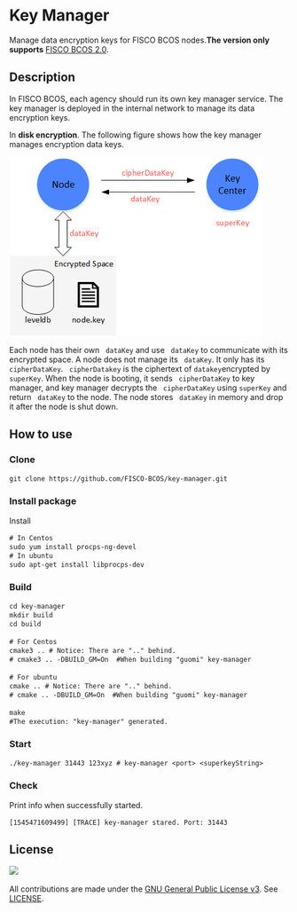 # Key Manager

Manage data encryption keys for FISCO BCOS nodes.**The version only supports** [FISCO BCOS 2.0](https://fisco-bcos-documentation.readthedocs.io/zh_CN/release-2.0/docs/introduction.html).

## Description

In FISCO BCOS, each agency should run its own key manager service. The key manager is deployed in the internal network to manage its data encryption keys.

In **disk encryption**. The following figure shows how the key manager manages encryption data keys. 

![](docs/imgs/framework.png)

Each node has their own ``` dataKey``` and use ``` dataKey``` to communicate with its encrypted space. A node does not manage its ``` dataKey```. It only has its ``` cipherDataKey```. ``` cipherDatakey``` is the ciphertext of ``` datakey ```encrypted by ``` superKey```.  When the node is booting, it sends ``` cipherDataKey``` to key manager, and key manager decrypts the ``` cipherDataKey```  using ``` superKey ``` and return ``` dataKey``` to the node. The node stores ``` dataKey``` in memory and drop it after the node is shut down.

## How to use

### Clone

```shell
git clone https://github.com/FISCO-BCOS/key-manager.git
```

### Install package

Install

```shell
# In Centos
sudo yum install procps-ng-devel
# In ubuntu
sudo apt-get install libprocps-dev
```

### Build

```shell
cd key-manager
mkdir build
cd build

# For Centos
cmake3 .. # Notice: There are ".." behind. 
# cmake3 .. -DBUILD_GM=On  #When building "guomi" key-manager

# For ubuntu
cmake .. # Notice: There are ".." behind. 
# cmake .. -DBUILD_GM=On  #When building "guomi" key-manager

make
#The execution: "key-manager" generated.
```

### Start

```shell
./key-manager 31443 123xyz # key-manager <port> <superkeyString>
```

### Check

Print info when successfully started.

```log
[1545471609499] [TRACE] key-manager stared. Port: 31443
```

## License

![](https://img.shields.io/github/license/FISCO-BCOS/key-manager.svg)

All contributions are made under the [GNU General Public License v3](https://www.gnu.org/licenses/gpl-3.0.en.html). See [LICENSE](LICENSE).
